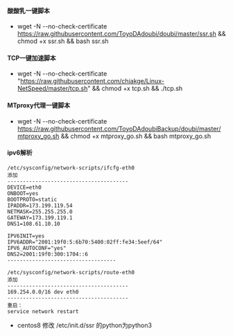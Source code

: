 ####    酸酸乳一键脚本
-   wget -N --no-check-certificate https://raw.githubusercontent.com/ToyoDAdoubi/doubi/master/ssr.sh && chmod +x ssr.sh && bash ssr.sh

####    TCP一键加速脚本
-   wget -N --no-check-certificate "https://raw.githubusercontent.com/chiakge/Linux-NetSpeed/master/tcp.sh" && chmod +x tcp.sh && ./tcp.sh

####    MTproxy代理一键脚本
-   wget -N --no-check-certificate https://raw.githubusercontent.com/ToyoDAdoubiBackup/doubi/master/mtproxy_go.sh && chmod +x mtproxy_go.sh && bash mtproxy_go.sh

####    ipv6解析
~~~text
/etc/sysconfig/network-scripts/ifcfg-eth0
添加
---------------------------------------
DEVICE=eth0
ONBOOT=yes
BOOTPROTO=static
IPADDR=173.199.119.54
NETMASK=255.255.255.0
GATEWAY=173.199.119.1
DNS1=108.61.10.10

IPV6INIT=yes
IPV6ADDR="2001:19f0:5:6b70:5400:02ff:fe34:5eef/64"
IPV6_AUTOCONF="yes"
DNS2=2001:19f0:300:1704::6
-----------------------------------

/etc/sysconfig/network-scripts/route-eth0
添加
---------------------------------------
169.254.0.0/16 dev eth0
---------------------------------------
重启：
service network restart

~~~

-   centos8 修改 /etc/init.d/ssr   的python为python3